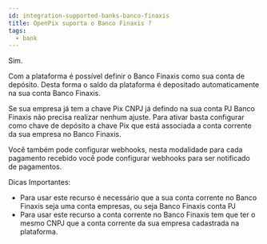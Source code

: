 ```yaml
---
id: integration-supported-banks-banco-finaxis
title: OpenPix suporta o Banco Finaxis ?
tags:
  - bank
---
```


Sim.

Com a plataforma é possível definir o Banco Finaxis como sua conta de depósito. Desta forma o saldo da plataforma é depositado automaticamente na sua conta Banco Finaxis.

Se sua empresa já tem a chave Pix CNPJ já defindo na sua conta PJ Banco Finaxis não precisa realizar nenhum ajuste. Para ativar basta configurar como chave de depósito a chave Pix que está associada a conta corrente da sua empresa no Banco Finaxis.

Você também pode configurar webhooks, nesta modalidade para cada pagamento recebido você pode configurar webhooks para ser notificado de pagamentos.

Dicas Importantes:

- Para usar este recurso é necessário que a sua conta corrente no Banco Finaxis seja uma conta empresas, ou seja Banco Finaxis conta PJ
- Para usar este recurso a conta corrente no Banco Finaxis tem que ter o mesmo CNPJ que a conta corrente da sua empresa cadastrada na plataforma.
